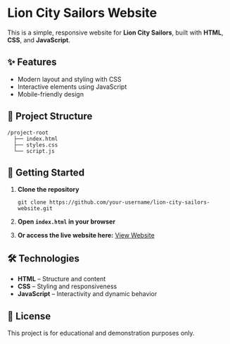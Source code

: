 # Lion City Sailors Website

This is a simple, responsive website for **Lion City Sailors**, built with **HTML**, **CSS**, and **JavaScript**.

## ✨ Features

* Modern layout and styling with CSS
* Interactive elements using JavaScript
* Mobile-friendly design

## 📂 Project Structure

```
/project-root
  ├── index.html
  ├── styles.css
  └── script.js
```

## 🚀 Getting Started

1. **Clone the repository**

   ```
   git clone https://github.com/your-username/lion-city-sailors-website.git
   ```
2. **Open `index.html` in your browser**
3. **Or access the live website here:**
   [View Website](https://gregleejy.github.io/lcs-sta-website/)

## 🛠️ Technologies

* **HTML** – Structure and content
* **CSS** – Styling and responsiveness
* **JavaScript** – Interactivity and dynamic behavior

## 📄 License

This project is for educational and demonstration purposes only.
